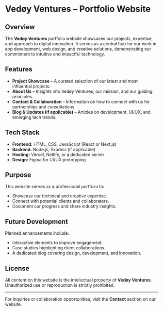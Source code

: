 # Vedøy Ventures – Portfolio Website

## Overview  
The **Vedøy Ventures** portfolio website showcases our projects, expertise, and approach to digital innovation. It serves as a central hub for our work in app development, web design, and creative solutions, demonstrating our commitment to intuitive and impactful technology.

## Features  
- **Project Showcase** – A curated selection of our latest and most influential projects.  
- **About Us** – Insights into Vedøy Ventures, our mission, and our guiding principles.  
- **Contact & Collaboration** – Information on how to connect with us for partnerships and consultations.  
- **Blog & Updates (if applicable)** – Articles on development, UI/UX, and emerging tech trends.  

## Tech Stack  
- **Frontend:** HTML, CSS, JavaScript (React or Next.js)  
- **Backend:** Node.js, Express (if applicable)  
- **Hosting:** Vercel, Netlify, or a dedicated server  
- **Design:** Figma for UI/UX prototyping  

## Purpose  
This website serves as a professional portfolio to:  
- Showcase our technical and creative expertise.  
- Connect with potential clients and collaborators.  
- Document our progress and share industry insights.  

## Future Development  
Planned enhancements include:  
- Interactive elements to improve engagement.  
- Case studies highlighting client collaborations.  
- A dedicated blog covering design, development, and innovation.  

## License  
All content on this website is the intellectual property of **Vedøy Ventures**. Unauthorized use or reproduction is strictly prohibited.  

---

For inquiries or collaboration opportunities, visit the **Contact** section on our website.  
